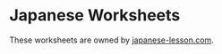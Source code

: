 # Japanese Worksheets
These worksheets are owned by [japanese-lesson.com](http://japanese-lesson.com/resources/pdf/index.html).

